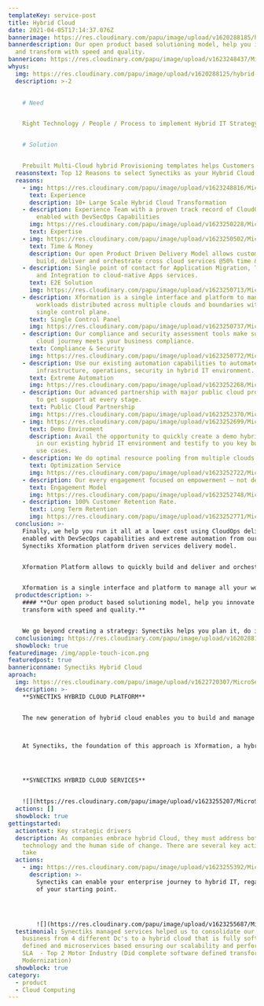 ```yaml
---
templateKey: service-post
title: Hybrid Cloud
date: 2021-04-05T17:14:37.076Z
bannerimage: https://res.cloudinary.com/papu/image/upload/v1620288185/hybrid-cloud/whyus/Hybrid_Cloud_Top_Image_wy35ww.jpg
bannerdescription: Our open product based solutioning model, help you innovate
  and transform with speed and quality.
bannericon: https://res.cloudinary.com/papu/image/upload/v1623248437/MicroServices/hybrid_Cloud_icon_h1sxmf.svg
whyus:
  img: https://res.cloudinary.com/papu/image/upload/v1620288125/hybrid-cloud/whyus/Hybrid_Cloud_zgb9uq.svg
  description: >-2
     

    # Need 


    Right Technology / People / Process to implement Hybrid IT Strategy that scale across Clouds and offers maximum Security. Innovation Speed at Optimal economics.


    # Solution 


    Prebuilt Multi-Cloud hybrid Provisioning templates helps Customers to quickly Build. Deliver and Orchestrate cross Cloud Services @50% Time & Cost. Existing Automation capabilities to Automate Infrastructure, Operations, Security in Hybrid IT environment
  reasonstext: Top 12 Reasons to select Synectiks as your Hybrid Cloud Partner
  reasons:
    - img: https://res.cloudinary.com/papu/image/upload/v1623248816/MicroServices/Experience_n2pent.svg
      text: Experience
      description: 10+ Large Scale Hybrid Cloud Transformation
    - description: Experience Team with a proven track record of CloudOps delivery
        enabled with DevSecOps Capabilities
      img: https://res.cloudinary.com/papu/image/upload/v1623250228/MicroServices/Expertise_kxl3vj.svg
      text: Expertise
    - img: https://res.cloudinary.com/papu/image/upload/v1623250502/MicroServices/Time_and_Money_pnhdw8.svg
      text: Time & Money
      description: Our open Product Driven Delivery Model allows customers to quickly
        build, deliver and orchestrate cross cloud services @50% time & cost.
    - description: Single point of contact for Application Migration, Transformation
        and Integration to cloud-native Apps services.
      text: E2E Solution
      img: https://res.cloudinary.com/papu/image/upload/v1623250713/MicroServices/E2E_Solution_t2jjnp.svg
    - description: Xformation is a single interface and platform to manage all your
        workloads distributed across multiple clouds and boundaries within a
        single control plane.
      text: Single Control Panel
      img: https://res.cloudinary.com/papu/image/upload/v1623250737/MicroServices/Single_Control_Panel_xneswk.svg
    - description: Our compliance and security assessment tools make sure your hybrid
        cloud journey meets your business compliance.
      text: Compliance & Security
      img: https://res.cloudinary.com/papu/image/upload/v1623250772/MicroServices/Compliance_and_Security_v2rkja.svg
    - description: Use our existing automation capabilities to automate
        infrastructure, operations, security in hybrid IT environment.
      text: Extreme Automation
      img: https://res.cloudinary.com/papu/image/upload/v1623252268/MicroServices/Extreme_Automaton_qaim19.svg
    - description: Our advanced partnership with major public cloud providers help you
        to get support at every stage.
      text: Public Cloud Partnership
      img: https://res.cloudinary.com/papu/image/upload/v1623252370/MicroServices/Public_Cloud_Partnership_ml6h6j.svg
    - img: https://res.cloudinary.com/papu/image/upload/v1623252699/MicroServices/Demo_Environment_oifu2j.svg
      text: Demo Enviroment
      description: Avail the opportunity to quickly create a demo hybrid cloud setup
        in our existing hybrid IT environment and testify to you key business
        use cases.
    - description: We do optimal resource pooling from multiple clouds.
      text: Optimization Service
      img: https://res.cloudinary.com/papu/image/upload/v1623252722/MicroServices/Optimization_Service_vqfvpa.svg
    - description: Our every engagement focused on empowerment – not dependency
      text: Engagement Model
      img: https://res.cloudinary.com/papu/image/upload/v1623252748/MicroServices/Engagement_Model_k6qlyg.svg
    - description: 100% Customer Retention Rate.
      text: Long Term Retention
      img: https://res.cloudinary.com/papu/image/upload/v1623252771/MicroServices/Long_Term_Retention_kc6iwq.svg
  conclusion: >-
    Finally, we help you run it all at a lower cost using CloudOps delivery
    enabled with DevSecOps capabilities and extreme automation from our
    Synectiks Xformation platform driven services delivery model. 


    Xformation Platform allows to quickly build and deliver and orchestrate cross cloud services, at-scale, repeatable offerings and solutions that help to drive your Hybrid Cloud journey @50% time & cost. 


    Xformation is a single interface and platform to manage all your workloads distributed across multiple clouds and boundaries within a single control plane.
  productdescription: >-
    #### **Our open product based solutioning model, help you innovate and
    transform with speed and quality.** 


    We go beyond creating a strategy: Synectiks helps you plan it, do it, run it and manage it. Synectiks Xformation Platform allows to quickly build and deliver and orchestrate hybrid cloud services, at-scale, repeatable offerings and solutions that help to drive your Hybrid Cloud journey @50% time & cost. Xformation is a single interface and platform to manage all your workloads distributed across multiple clouds and boundaries within a single control plane. Finally, we help you run it all at a lower cost using CloudOps delivery enabled with DevSecOps capabilities and extreme automation.
  conclusionimg: https://res.cloudinary.com/papu/image/upload/v1620288124/hybrid-cloud/whyus/Image_2_kgcyij.jpg
  showblock: true
featuredimage: /img/apple-touch-icon.png
featuredpost: true
bannericonname: Synectiks Hybrid Cloud
aproach:
  img: https://res.cloudinary.com/papu/image/upload/v1622720307/MicroServices/SOA_zyaeah.png
  description: >-
    **SYNECTIKS HYBRID CLOUD PLATFORM**


    The new generation of hybrid cloud enables you to build and manage across any cloud with a common platform, allowing you to skill once, build once and manage from a single pane of glass.



    At Synectiks, the foundation of this approach is Xformation, a hybrid cloud container platform. With Xformation, you can develop and consume cloud services anywhere and from any cloud. It is designed to help you to quickly build any workloads, deploy and manage them anywhere.  




    **SYNECTIKS HYBRID CLOUD SERVICES**


    ![](https://res.cloudinary.com/papu/image/upload/v1623255207/MicroServices/Hybrid_Cloud_Services_ojuamz.png "**SYNECTIKS HYBRID CLOUD PLATFORM**")
  actions: []
  showblock: true
gettingstarted:
  actiontext: Key strategic drivers
  description: As companies embrace hybrid Cloud, they must address both
    technology and the human side of change. There are several key actions to
    take
  actions:
    - img: https://res.cloudinary.com/papu/image/upload/v1623255392/MicroServices/Getting_Started_Hybrid_Cloud_vk65be.png
      description: >-
        ﻿Synectiks can enable your enterprise journey to hybrid IT, regardless
        of your starting point.




        ![](https://res.cloudinary.com/papu/image/upload/v1623255687/MicroServices/Hybrid_cloud_getting_started_diksop.png)
  testimonial: Synectiks managed services helped us to consolidate our entire
    business from 4 different Dc's to a hybrid cloud that is fully software
    defined and microservices based ensuring our scalability and performance
    SLA  - Top 2 Motor Industry (Did complete software defined transformation
    Modernization)
  showblock: true
category:
  - product
  - Cloud Computing
---
```

